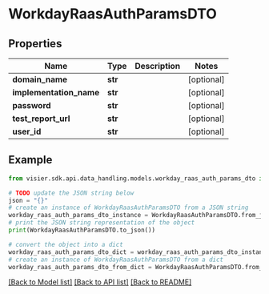# WorkdayRaasAuthParamsDTO


## Properties

Name | Type | Description | Notes
------------ | ------------- | ------------- | -------------
**domain_name** | **str** |  | [optional] 
**implementation_name** | **str** |  | [optional] 
**password** | **str** |  | [optional] 
**test_report_url** | **str** |  | [optional] 
**user_id** | **str** |  | [optional] 

## Example

```python
from visier.sdk.api.data_handling.models.workday_raas_auth_params_dto import WorkdayRaasAuthParamsDTO

# TODO update the JSON string below
json = "{}"
# create an instance of WorkdayRaasAuthParamsDTO from a JSON string
workday_raas_auth_params_dto_instance = WorkdayRaasAuthParamsDTO.from_json(json)
# print the JSON string representation of the object
print(WorkdayRaasAuthParamsDTO.to_json())

# convert the object into a dict
workday_raas_auth_params_dto_dict = workday_raas_auth_params_dto_instance.to_dict()
# create an instance of WorkdayRaasAuthParamsDTO from a dict
workday_raas_auth_params_dto_from_dict = WorkdayRaasAuthParamsDTO.from_dict(workday_raas_auth_params_dto_dict)
```
[[Back to Model list]](../README.md#documentation-for-models) [[Back to API list]](../README.md#documentation-for-api-endpoints) [[Back to README]](../README.md)


